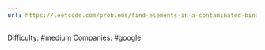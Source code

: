 ```yaml
---
url: https://leetcode.com/problems/find-elements-in-a-contaminated-binary-tree
---
```


Difficulty: #medium
Companies: #google